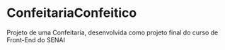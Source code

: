 # ConfeitariaConfeitico
Projeto de uma Confeitaria, desenvolvida como projeto final do curso de Front-End do SENAI
